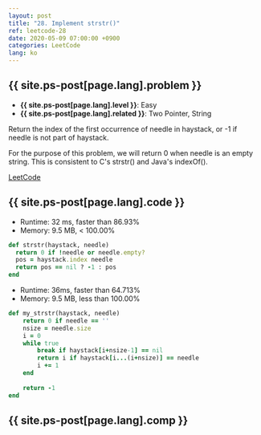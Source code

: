 ```yaml
---
layout: post
title: "28. Implement strstr()"
ref: leetcode-28
date: 2020-05-09 07:00:00 +0900
categories: LeetCode
lang: ko
---
```


## {{ site.ps-post[page.lang].problem }}
- **{{ site.ps-post[page.lang].level }}**: Easy
- **{{ site.ps-post[page.lang].related }}**: Two Pointer, String

Return the index of the first occurrence of needle in haystack, or -1 if needle is not part of haystack. 

For the purpose of this problem, we will return 0 when needle is an empty string. This is consistent to C's strstr() and Java's indexOf().

[LeetCode](https://leetcode.com/problems/implement-strstr)

<div class="divider"></div>

## {{ site.ps-post[page.lang].code }}

- Runtime: 32 ms, faster than 86.93%
- Memory: 9.5 MB, < 100.00%
```rb
def strstr(haystack, needle)
  return 0 if !needle or needle.empty?
  pos = haystack.index needle
  return pos == nil ? -1 : pos
end
```

- Runtime: 36ms, faster than 64.713%
- Memory: 9.5 MB, less than 100.00%
```rb
def my_strstr(haystack, needle)
    return 0 if needle == ''
    nsize = needle.size
    i = 0
    while true
        break if haystack[i+nsize-1] == nil
        return i if haystack[i...(i+nsize)] == needle
        i += 1
    end
    
    return -1
end
```

<div class="divider"></div>

## {{ site.ps-post[page.lang].comp }}
